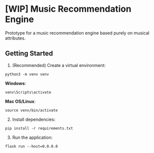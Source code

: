 # [WIP] Music Recommendation Engine
Prototype for a music recommendation engine based purely on musical attributes.

## Getting Started
1. (Recommended) Create a virtual environment:
```
python3 -m venv venv
```
<strong>Windows</strong>:
```
venv\Scripts\activate
```
<strong>Mac OS/Linux</strong>:
```
source venv/bin/activate
```
2. Install dependencies:
```
pip install -r requirements.txt
```
3. Run the application:
```
flask run --host=0.0.0.0
```
